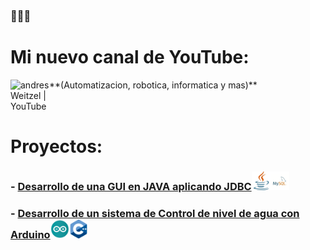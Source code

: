 ###  👋👋👋


# Mi nuevo canal de YouTube:
<a href="https://www.youtube.com/channel/UCuSVXmBcMURyTvbmbcgZalQ?view_as=subscriber" target="_blank">
  <img align="left" alt="andresWeitzel | YouTube" width="62px" src="https://cdn.jsdelivr.net/npm/simple-icons@v3/icons/youtube.svg" />
</a> **(Automatizacion, robotica, informatica y mas)**

<br />
<br />
<br />

# Proyectos:
### - [Desarrollo de una GUI en JAVA aplicando JDBC](https://github.com/andresWeitzel/Farmaco_NTZ184)<code><img height="30" src="https://raw.githubusercontent.com/github/explore/80688e429a7d4ef2fca1e82350fe8e3517d3494d/topics/java/java.png"></code><code><img height="30" src="https://raw.githubusercontent.com/github/explore/80688e429a7d4ef2fca1e82350fe8e3517d3494d/topics/mysql/mysql.png"></code>

### - [Desarrollo de un sistema de Control de nivel de agua con Arduino](https://github.com/andresWeitzel/Proyecto-Sistema-de-Control-para-Tanque-de-Agua)<code><img height="30" src="https://raw.githubusercontent.com/github/explore/80688e429a7d4ef2fca1e82350fe8e3517d3494d/topics/arduino/arduino.png"></code><code><img height="30" src="https://raw.githubusercontent.com/github/explore/80688e429a7d4ef2fca1e82350fe8e3517d3494d/topics/cpp/cpp.png"></code>


